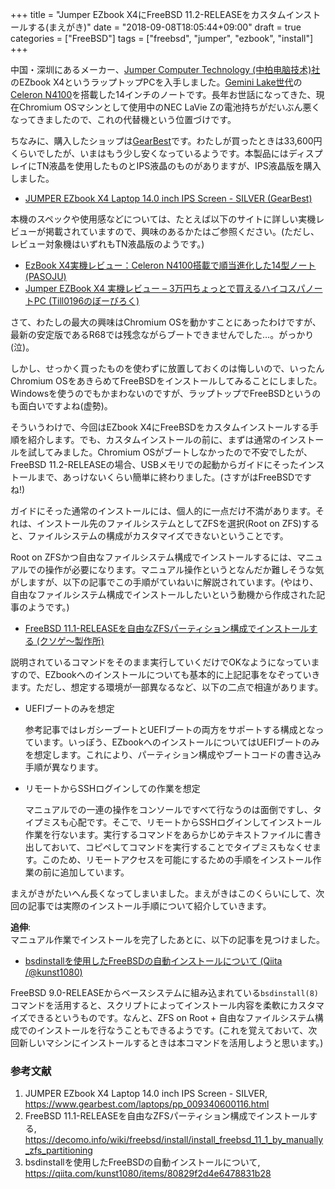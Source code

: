 +++
title = "Jumper EZbook X4にFreeBSD 11.2-RELEASEをカスタムインストールする(まえがき)"
date = "2018-09-08T18:05:44+09:00"
draft = true
categories = ["FreeBSD"]
tags = ["freebsd", "jumper", "ezbook", "install"]
+++

中国・深圳にあるメーカー、[Jumper Computer Technology (中柏电脑技术)社](http://www.jumper.com.cn/)のEZbook X4というラップトップPCを入手しました。[Gemini Lake世代](https://ark.intel.com/products/codename/83915/Gemini-Lake)の[Celeron N4100](https://ark.intel.com/products/128983/Intel-Celeron-N4100-Processor-4M-Cache-up-to-2_40-GHz)を搭載した14インチのノートです。長年お世話になってきた、現在Chromium OSマシンとして使用中のNEC LaVie Zの電池持ちがだいぶん悪くなってきましたので、これの代替機という位置づけです。

ちなみに、購入したショップは[GearBest](https://www.gearbest.com/)です。わたしが買ったときは33,600円くらいでしたが、いまはもう少し安くなっているようです。本製品にはディスプレイにTN液晶を使用したものとIPS液晶のものがありますが、IPS液晶版を購入しました。

- [JUMPER EZbook X4 Laptop 14.0 inch IPS Screen - SILVER (GearBest)](https://www.gearbest.com/laptops/pp_009340600116.html)

本機のスペックや使用感などについては、たとえば以下のサイトに詳しい実機レビューが掲載されていますので、興味のあるかたはご参照ください。(ただし、レビュー対象機はいずれもTN液晶版のようです。)

- [EzBook X4実機レビュー：Celeron N4100搭載で順当進化した14型ノート (PASOJU)](https://pasoju.com/jumper-ezbook-x4-review/)
- [Jumper EZBook X4 実機レビュー – 3万円ちょっとで買えるハイコスパノートPC (Till0196のぼーびろく)](https://till0196.com/post3510)

さて、わたしの最大の興味はChromium OSを動かすことにあったわけですが、最新の安定版であるR68では残念ながらブートできませんでした…。がっかり(泣)。

しかし、せっかく買ったものを使わずに放置しておくのは悔しいので、いったんChromium OSをあきらめてFreeBSDをインストールしてみることにしました。Windowsを使うのでもかまわないのですが、ラップトップでFreeBSDというのも面白いですよね(虚勢)。

そういうわけで、今回はEZbook X4にFreeBSDをカスタムインストールする手順を紹介します。でも、カスタムインストールの前に、まずは通常のインストールを試してみました。Chromium OSがブートしなかったので不安でしたが、FreeBSD 11.2-RELEASEの場合、USBメモリでの起動からガイドにそったインストールまで、あっけないくらい簡単に終わりました。(さすがはFreeBSDですね!)

ガイドにそった通常のインストールには、個人的に一点だけ不満があります。それは、インストール先のファイルシステムとしてZFSを選択(Root on ZFS)すると、ファイルシステムの構成がカスタマイズできないということです。

Root on ZFSかつ自由なファイルシステム構成でインストールするには、マニュアルでの操作が必要になります。マニュアル操作というとなんだか難しそうな気がしますが、以下の記事でこの手順がていねいに解説されています。(やはり、自由なファイルシステム構成でインストールしたいという動機から作成された記事のようです。)

- [FreeBSD 11.1-RELEASEを自由なZFSパーティション構成でインストールする (クソゲ〜製作所)](https://decomo.info/wiki/freebsd/install/install_freebsd_11_1_by_manually_zfs_partitioning)

説明されているコマンドをそのまま実行していくだけでOKなようになっていますので、EZbookへのインストールについても基本的に上記記事をなぞっていきます。ただし、想定する環境が一部異なるなど、以下の二点で相違があります。

- UEFIブートのみを想定

	参考記事ではレガシーブートとUEFIブートの両方をサポートする構成となっています。いっぽう、EZbookへのインストールについてはUEFIブートのみを想定します。これにより、パーティション構成やブートコードの書き込み手順が異なります。

- リモートからSSHログインしての作業を想定

	マニュアルでの一連の操作をコンソールですべて行なうのは面倒ですし、タイプミスも心配です。そこで、リモートからSSHログインしてインストール作業を行ないます。実行するコマンドをあらかじめテキストファイルに書き出しておいて、コピペしてコマンドを実行することでタイプミスもなくせます。このため、リモートアクセスを可能にするための手順をインストール作業の前に追加しています。

まえがきがたいへん長くなってしまいました。まえがきはこのくらいにして、次回の記事では実際のインストール手順について紹介していきます。

**追伸**:  
マニュアル作業でインストールを完了したあとに、以下の記事を見つけました。

- [bsdinstallを使用したFreeBSDの自動インストールについて (Qiita /@kunst1080)](https://qiita.com/kunst1080/items/80829f2d4e6478831b28)

FreeBSD 9.0-RELEASEからベースシステムに組み込まれている`bsdinstall(8)`コマンドを活用すると、スクリプトによってインストール内容を柔軟にカスタマイズできるというものです。なんと、ZFS on Root + 自由なファイルシステム構成でのインストールを行なうこともできるようです。(これを覚えておいて、次回新しいマシンにインストールするときは本コマンドを活用しようと思います。)

### 参考文献
1. JUMPER EZbook X4 Laptop 14.0 inch IPS Screen - SILVER, https://www.gearbest.com/laptops/pp_009340600116.html
1. FreeBSD 11.1-RELEASEを自由なZFSパーティション構成でインストールする, https://decomo.info/wiki/freebsd/install/install_freebsd_11_1_by_manually_zfs_partitioning
1. bsdinstallを使用したFreeBSDの自動インストールについて, https://qiita.com/kunst1080/items/80829f2d4e6478831b28

